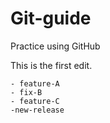 # Git-guide
Practice using GitHub

This is the first edit.

    - feature-A
    - fix-B
    - feature-C
    -new-release
